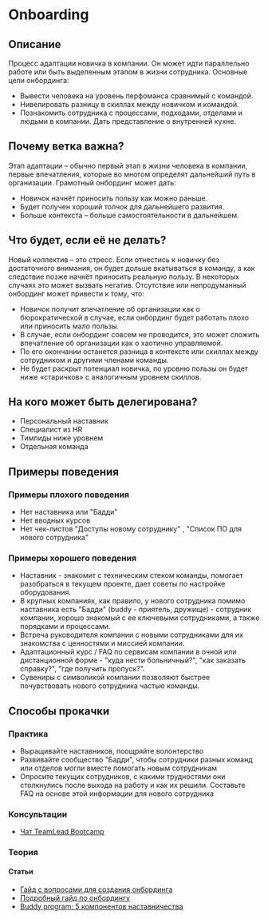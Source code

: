 # Onboarding
## Описание
Процесс адаптации новичка в компании. Он может идти параллельно работе или быть выделенным этапом в жизни сотрудника. Основные цели онбординга:
- Вывести человека на уровень перфоманса сравнимый с командой.
- Нивелировать разницу в скиллах между новичком и командой.
- Познакомить сотрудника с процессами, подходами, отделами и людьми в компании. Дать представление о внутренней кухне.

## Почему ветка важна?
Этап адаптации – обычно первый этап в жизни человека в компании, первые впечатления, которые во многом определят дальнейший путь в организации. Грамотный онбординг может дать:
- Новичок начнёт приносить пользу как можно раньше.
- Будет получен хороший толчок для дальнейшего развития.
- Больше контекста – больше самостоятельности в дальнейшем.

## Что будет, если её не делать?
Новый коллектив – это стресс. Если отнестись к новичку без достаточного внимания, он будет дольше вкатываться в команду, а как следствие позже начнёт приносить реальную пользу. В некоторых случаях это может вызвать негатив. Отсутствие или непродуманный онбординг может привести к тому, что:
- Новичок получит впечатление об организации как о бюрократической в случае, если онбординг будет работать плохо или приносить мало пользы.
- В случае, если онбординг совсем не проводится, это может сложить впечатление об организации как о хаотично управляемой.
- По его окончании останется разница в контексте или скиллах между сотрудником и другими членами команды.
- Не будет раскрыт потенциал новичка, по уровню пользы он будет ниже «старичков» с аналогичным уровнем скиллов.

## На кого может быть делегирована?
- Персональный наставник
- Специалист из HR
- Тимлиды ниже уровнем
- Отдельная команда

## Примеры поведения
### Примеры плохого поведения
- Нет наставника или "Бадди"
- Нет вводных курсов
- Нет чек-листов "Доступы новому сотруднику" , "Список ПО для нового сотрудника"

### Примеры хорошего поведения
- Наставник - знакомит с техническим стеком команды, помогает разобраться в текущем проекте, дает советы по настройке оборудования.
- В крупных компаниях, как правило, у нового сотрудника помимо наставника есть "Бадди" (buddy - приятель, дружище) - сотрудник компании, хорошо знакомый с ее ключевыми сотрудниками, а также порядками и процессами.
- Встреча руководителя компании с новыми сотрудниками для их знакомства с ценностями и миссией компании.
- Адаптационный курс / FAQ по сервисам компании в очной или дистанционной форме - "куда нести больничный?", "как заказать справку?", "где получить пропуск?".
- Сувениры с символикой компании позволяют быстрее почувствовать нового сотрудника частью команды.

## Способы прокачки
### Практика
- Выращивайте наставников, поощряйте волонтерство
- Развивайте сообщество "Бадди", чтобы сотрудники разных команд или отделов могли вместе помогать новым сотрудникам
- Опросите текущих сотрудников, с какими трудностями они столкнулись после выхода на работу и как их решили. Составьте FAQ на основе этой информации для нового сотрудника

### Консультации
- [Чат TeamLead Bootcamp](https://t.me/teamlead_bootcamp)

### Теория
#### Статьи
- [Гайд с вопросами для создания онбординга](https://www.shrm.org/resourcesandtools/hr-topics/talent-acquisition/pages/new-employee-onboarding-guide.aspx)
- [Подробный гайд по онбордингу](https://www.sweetprocess.com/employee-onboarding/)
- [Buddy program: 5 компонентов наставничества](https://blog.potok.io/5-buddy-program/)
